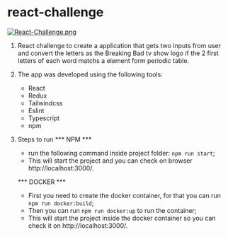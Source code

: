 # react-challenge

[![React-Challenge.png](https://i.postimg.cc/nrNG2p2R/React-Challenge.png)](https://postimg.cc/30CGJMPm)

1. React challenge to create a application that gets two inputs from user and convert the letters as the Breaking Bad tv show logo if the 2 first letters of each word matchs a element form periodic table.
2. The app was developed using the following tools:
    - React
    - Redux
    - Tailwindcss
    - Eslint
    - Typescript
    - npm
3. Steps to run
    *** NPM ***
    - run the following command inside project folder: `npm run start`;
    - This will start the project and you can check on browser http://localhost:3000/.

    *** DOCKER ***
    - First you need to create the docker container, for that you can run `npm run docker:build`;
    - Then you can run `npm run docker:up` to run the container;
    - This will start the project inside the docker container so you can check it on http://localhost:3000/.


